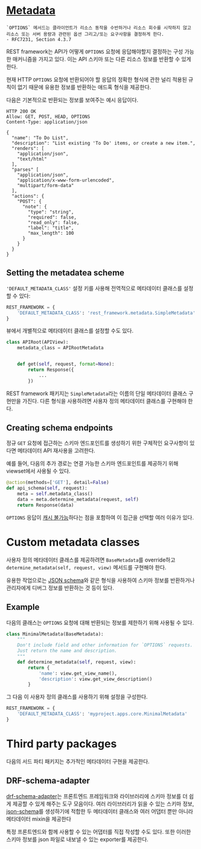 # [Metadata](https://www.django-rest-framework.org/api-guide/metadata/)
```
`OPTIONS` 메서드는 클라이언트가 리소스 동작을 수반하거나 리소스 회수를 시작하지 않고 리소스 또는 서버 용량과 관련된 옵션 그리고/또는 요구사항을 결정하게 한다.
- RFC7231, Section 4.3.7
```

REST framework는 API가 어떻게 `OPTIONS` 요청에 응답해야할지 결정하는 구성 가능한 매커니즘을 가지고 있다. 이는 API 스키마 또는 다른 리소스 정보를 반환할 수 있게 한다.

현재 HTTP `OPTIONS` 요청에 반환되어야 할 응답의 정확한 형식에 관한 널리 적용된 규칙이 없기 때문에 유용한 정보를 반환하는 애드혹 형식을 제공한다.

다음은 기본적으로 반환되는 정보를 보여주는 예시 응답이다.

```
HTTP 200 OK
Allow: GET, POST, HEAD, OPTIONS
Content-Type: application/json

{
  "name": "To Do List",
  "description": "List existing 'To Do' items, or create a new item.",
  "renders": [
    "application/json",
    "text/html"
  ],
  "parses" [
    "application/json",
    "application/x-www-form-urlencoded",
    "multipart/form-data"
  ],
  "actions": {
    "POST": {
      "note": {
        "type": "string",
        "required": false,
        "read_only": false,
        "label": "title",
        "max_length": 100
      }
    }
  }
}
```

## Setting the metadatea scheme
`'DEFAULT_METADATA_CLASS'` 설정 키를 사용해 전역적으로 메타데이터 클래스를 설정할 수 있다:

```python
REST_FRAMEWORK = {
    'DEFAULT_METADATA_CLASS': 'rest_framework.metadata.SimpleMetadata'
}
```

뷰에서 개별적으로 메타데이터 클래스를 설정할 수도 있다.

```python
class APIRoot(APIView):
    metadata_class = APIRootMetadata


    def get(self, request, format=None):
        return Response({
            ...
        })
```

REST framework 패키지는 `SimpleMetadata`라는 이름의 단일 메타데이터 클래스 구현만을 가진다. 다른 형식을 사용하려면 사용자 정의 메타데이터 클래스를 구현해야 한다.

## Creating schema endpoints
정규 `GET` 요청에 접근하는 스키마 엔드포인트를 생성하기 위한 구체적인 요구사항이 있다면 메타데이터 API 재사용을 고려한다.

예를 들어, 다음의 추가 경로는 연결 가능한 스키마 엔드포인트를 제공하기 위해 viewset에서 사용될 수 있다.

```python
@action(methods=['GET'], detail=False)
def api_schema(self, request):
    meta = self.metadata_class()
    data = meta.determine_metadata(request, self)
    return Response(data)
```

`OPTIONS` 응답이 [캐시 불가능](https://www.mnot.net/blog/2012/10/29/NO_OPTIONS)하다는 점을 포함하여 이 접근을 선택할 여러 이유가 있다.

# Custom metadata classes
사용자 정의 메타데이터 클래스를 제공하려면 `BaseMetadata`를 override하고 `determine_metadata(self, request, view)` 메서드를 구현해야 한다.

유용한 작업으로는 [JSON schema](https://json-schema.org/)와 같은 형식을 사용하여 스키마 정보를 반환하거나 관리자에게 디버그 정보를 반환하는 것 등이 있다.

## Example
다음의 클래스는 `OPTIONS` 요청에 대해 반환되는 정보를 제한하기 위해 사용될 수 있다.

```python
class MinimalMetadata(BaseMetadata):
    """
    Don't include field and other information for `OPTIONS` requests.
    Just return the name and description.
    """
    def determine_metadata(self, request, view):
        return {
            'name': view.get_view_name(),
            'description': view.get_view_description()
        }
```

그 다음 이 사용자 정의 클래스를 사용하기 위해 설정을 구성한다.

```python
REST_FRAMEWORK = {
    'DEFAULT_METADATA_CLASS': 'myproject.apps.core.MinimalMetadata'
}
```

# Third party packages
다음의 서드 파티 패키지는 추가적인 메타데이터 구현을 제공한다.

## DRF-schema-adapter
[drf-schema-adapter](https://github.com/drf-forms/drf-schema-adapter)는 프론트엔드 프레임워크와 라이브러리에 스키마 정보를 더 쉽게 제공할 수 있게 해주는 도구 모음이다. 여러 라이브러리가 읽을 수 있는 스키마 정보, [json-schema](https://json-schema.org/)를 생성하기에 적합한 두 메타데이터 클래스와 여러 어댑터 뿐만 아니라 메타데이터 mixin을 제공한다

특정 프론트엔드와 함께 사용할 수 있는 어댑터를 직접 작성할 수도 있다. 또한 이러한 스키마 정보를 json 파일로 내보낼 수 있는 exporter를 제공한다.